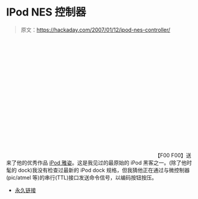 # IPod NES 控制器

> 原文：<https://hackaday.com/2007/01/12/ipod-nes-controller/>

<object width="400" height="320"><param name="movie" value="http://www.youtube.com/v/scnjoG_C6Sw"><param name="wmode" value="transparent"></object>【F00 F00】送来了他的优秀作品 [iPod 雅姿](http://www.acidmods.com/forum/index.php?topic=854.0)。这是我见过的最原始的 iPod 黑客之一。(除了他时髦的 dock)我没有检查过最新的 iPod dock 规格，但我猜他正在通过与微控制器(pic/atmel 等)的串行(TTL)接口发送命令信号，以编码按钮按压。

*   [永久链接](http://www.youtube.com/watch?v=scnjoG_C6Sw)